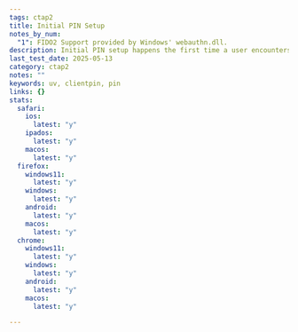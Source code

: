 ```yaml
---
tags: ctap2
title: Initial PIN Setup
notes_by_num:
  "1": FIDO2 Support provided by Windows' webauthn.dll.
description: Initial PIN setup happens the first time a user encounters a situation that requires use of a PIN. PIN setup must be successful to continue, but it can be done beforehand on a supported operating system or browser.
last_test_date: 2025-05-13
category: ctap2
notes: ""
keywords: uv, clientpin, pin
links: {}
stats:
  safari:
    ios:
      latest: "y"
    ipados:
      latest: "y"
    macos:
      latest: "y"
  firefox:
    windows11:
      latest: "y"
    windows:
      latest: "y"
    android:
      latest: "y"
    macos:
      latest: "y"
  chrome:
    windows11:
      latest: "y"
    windows:
      latest: "y"
    android:
      latest: "y"
    macos:
      latest: "y"

---
```


